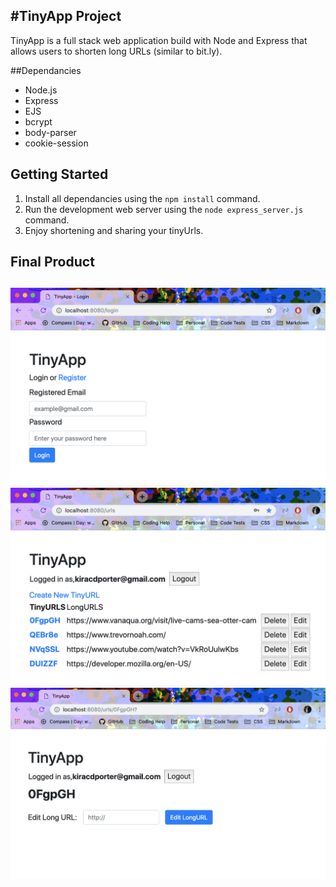 #TinyApp Project
----------------
TinyApp is a full stack web application build with Node and Express that allows users to shorten long URLs (similar to bit.ly).

##Dependancies
  * Node.js
  * Express
  * EJS
  * bcrypt
  * body-parser
  * cookie-session

## Getting Started
1. Install all dependancies using the `npm install` command.
2. Run the development web server using the `node express_server.js` command.
3. Enjoy shortening and sharing your tinyUrls. 

## Final Product
!["Screenshot of User Login and Registration Pages"](https://github.com/kcdporter/TinyApp/blob/master/docs/Login.png?raw=true)
!["Screenshot of User URLs page"](https://github.com/kcdporter/TinyApp/blob/master/docs/User_URLs.png?raw=true)
!["Screenshot of User LongURL edit page"](https://github.com/kcdporter/TinyApp/blob/master/docs/Edit_LongURL.png?raw=true)
------------------